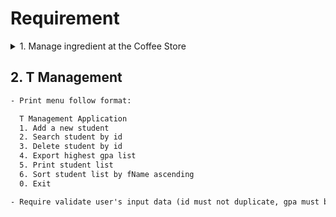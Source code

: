 # Requirement

<details>
  <summary>1. Manage ingredient at the Coffee Store</summary>

  ![J1 L P0028-Manage ingredients at](https://github.com/user-attachments/assets/797a518e-1a47-4cb2-9be6-920cf5a64a25)

</details>

## 2. T Management

```txt
- Print menu follow format:

  T Management Application
  1. Add a new student
  2. Search student by id
  3. Delete student by id
  4. Export highest gpa list
  5. Print student list
  6. Sort student list by fName ascending
  0. Exit

- Require validate user's input data (id must not duplicate, gpa must be positive,...)
```
